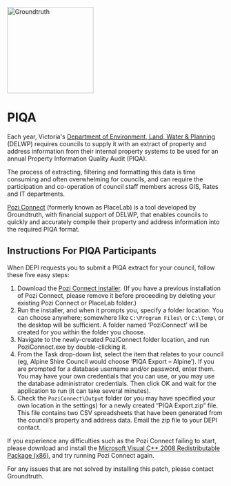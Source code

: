 <img src="http://i.imgur.com/TLMFPUa.png" alt="Groundtruth" width="200">

# PIQA

Each year, Victoria's [Department of Environment, Land, Water & Planning][1] (DELWP) requires councils to supply it with an extract of property and address information from their internal property systems to be used for an annual Property Information Quality Audit (PIQA).

[1]: http://www.depi.vic.gov.au/

The process of extracting, filtering and formatting this data is time consuming and often overwhelming for councils, and can require the participation and co-operation of council staff members across GIS, Rates and IT departments.

[Pozi Connect][2] (formerly known as PlaceLab) is a tool developed by Groundtruth, with financial support of DELWP, that enables councils to quickly and accurately compile their property and address information into the required PIQA format.

[2]: /pozi-connect

## Instructions For PIQA Participants

When DEPI requests you to submit a PIQA extract for your council, follow these five easy steps:

1. Download the [Pozi Connect installer](https://dl.dropboxusercontent.com/u/401098/Pozi-Connect-Installer-1.30g.exe). (If you have a previous installation of Pozi Connect, please remove it before proceeding by deleting your existing Pozi Connect or PlaceLab folder.)
2. Run the installer, and when it prompts you, specify a folder location. You can choose anywhere; somewhere like `C:\Program Files\` or `C:\Temp\` or the desktop will be sufficient. A folder named ‘PoziConnect’ will be created for you within the folder you choose.
3. Navigate to the newly-created PoziConnect folder location, and run PoziConnect.exe by double-clicking it.
4. From the Task drop-down list, select the item that relates to your council (eg, Alpine Shire Council would choose ‘PIQA Export – Alpine’). If you are prompted for a database username and/or password, enter them. You may have your own credentials that you can use, or you may use the database administrator credentials. Then click OK and wait for the application to run (it can take several minutes).
5. Check the `PoziConnect\Output` folder (or you may have specified your own location in the settings) for a newly created “PIQA Export.zip” file. This file contains two CSV spreadsheets that have been generated from the council’s property and address data. Email the zip file to your DEPI contact.

If you experience any difficulties such as the Pozi Connect failing to start, please download and install the [Microsoft Visual C++ 2008 Redistributable Package (x86)][2], and try running Pozi Connect again.

[2]: http://www.microsoft.com/downloads/details.aspx?FamilyID=9b2da534-3e03-4391-8a4d-074b9f2bc1bf&displaylang=en

For any issues that are not solved by installing this patch, please contact Groundtruth.